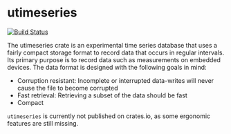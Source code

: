 # utimeseries

[![Build Status](https://travis-ci.org/49nord/utimeseries-rs.svg?branch=master)](https://travis-ci.org/49nord/utimeseries-rs)

The utimeseries crate is an experimental time series database that uses a fairly compact storage format to record data that occurs in regular intervals. Its primary purpose is to record data such as measurements on embedded devices. The data format is designed with the following goals in mind:

* Corruption resistant: Incomplete or interrupted data-writes will never cause the file to become corrupted
* Fast retrieval: Retrieving a subset of the data should be fast
* Compact

`utimeseries` is currently not published on crates.io, as some ergonomic features are still missing.
